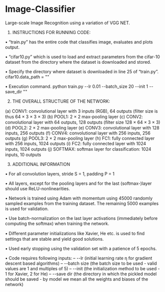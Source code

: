 # Image-Classifier
 Large-scale Image Recognition using a variation of VGG NET.

1.	INSTRUCTIONS FOR RUNNING CODE:

•	 “train.py” has the entire code that classifies image, evaluates and plots output.

•	 “cifar10.py” which is used to load and extract parameters from the cifar-10 dataset from the directory where the dataset is downloaded and stored.

•	Specify the directory where dataset is downloaded in line 25 of “train.py”. cifar10.data_path = "<Directory>"

•	Execution command.  python train.py --lr 0.01 --batch_size 20 --init 1 --save_dir "<directory to store model and checkpoints>"

2. THE OVERALL STRUCTURE OF THE NETWORK: 

(a) CONV1: convolutional layer with 3 inputs (RGB), 64 outputs (ﬁlter size is thus 64 × 3 × 3 × 3) 
(b) POOL1: 2 × 2 max-pooling layer 
(c) CONV2: convolutional layer with 64 outputs, 128 outputs (ﬁlter size 128 × 64 × 3 × 3) 
(d) POOL2: 2 × 2 max-pooling layer 
(e) CONV3: convolutional layer with 128 inputs, 256 outputs 
(f) CONV4: convolutional layer with 256 inputs, 256 outputs 
(g) POOL3: 2 × 2 max-pooling layer 
(h) FC1: fully connected layer with 256 inputs, 1024 outputs 
(i) FC2: fully connected layer with 1024 inputs, 1024 outputs 
(j) SOFTMAX: softmax layer for classiﬁcation: 1024 inputs, 10 outputs

3. ADDITIONAL INFORMATION

• For all convolution layers, stride S = 1, padding P = 1 

• All layers, except for the pooling layers and for the last (softmax-)layer should use ReLU-nonlinearities. 

• Network is trained using Adam with momentum using 45000 randomly sampled examples from the training dataset. The remaining 5000 examples is used for validation. 

• Use batch-normalization on the last layer activations (immediately before computing the softmax) when training the network. 

• Diﬀerent parameter initializations like Xavier, He etc. is used to ﬁnd settings that are stable and yield good solutions. 

• Used early stopping using the validation set with a patience of 5 epochs. 

• Code requires following inputs: 
– --lr (initial learning rate η for gradient descent based algorithms)
– --batch size (the batch size to be used - valid values are 1 and multiples of 5) 
– --init (the initialization method to be used - 1 for Xavier, 2 for He) 
– --save dir (the directory in which the pickled model should be saved - by model we mean all the weights and biases of the network)
